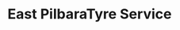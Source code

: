 ---
title: "East PilbaraTyre Service"
url: /newman/east-pilbaratyre-service/
shop: Autowerkstatt
---